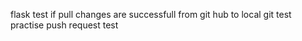 
flask
test if pull changes are successfull from git hub to local git 
test practise push request
test